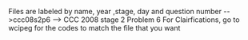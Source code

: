Files are labeled by name, year ,stage, day and question number -->ccc08s2p6 --> CCC 2008 stage 2 Problem 6
For Clairfications, go to wcipeg for the codes to match the file that you want
